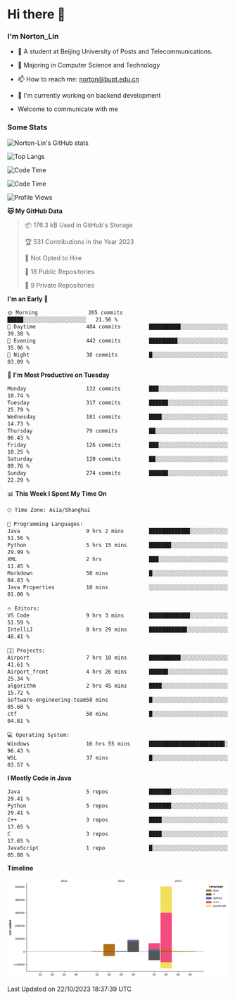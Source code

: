 
# Hi there 👋

### I'm Norton_Lin
- 🏫 A student at Beijing University of Posts and Telecommunications.
- 🌱 Majoring in Computer Science and Technology
- 📫 How to reach me: norton@bupt.edu.cn
- 🌱 I'm currently working on backend development

- Welcome to communicate with me

### Some Stats
![Norton-Lin's GitHub stats](https://github-readme-stats.vercel.app/api?username=Norton-Lin&count_private=true&show_icons=true&theme=radical)

![Top Langs](https://github-readme-stats.vercel.app/api/top-langs/?username=Norton-Lin&langs_count=10&layout=compact)

![Code Time](https://github-readme-stats.vercel.app/api/wakatime?username=Norton_Lin)

<!--START_SECTION:waka-->
![Code Time](http://img.shields.io/badge/Code%20Time-375%20hrs%2051%20mins-blue)

![Profile Views](http://img.shields.io/badge/Profile%20Views-0-blue)

**🐱 My GitHub Data** 

> 📦 176.3 kB Used in GitHub's Storage 
 > 
> 🏆 531 Contributions in the Year 2023
 > 
> 🚫 Not Opted to Hire
 > 
> 📜 18 Public Repositories 
 > 
> 🔑 9 Private Repositories 
 > 
**I'm an Early 🐤** 

```text
🌞 Morning                265 commits         █████░░░░░░░░░░░░░░░░░░░░   21.56 % 
🌆 Daytime                484 commits         ██████████░░░░░░░░░░░░░░░   39.38 % 
🌃 Evening                442 commits         █████████░░░░░░░░░░░░░░░░   35.96 % 
🌙 Night                  38 commits          █░░░░░░░░░░░░░░░░░░░░░░░░   03.09 % 
```
📅 **I'm Most Productive on Tuesday** 

```text
Monday                   132 commits         ███░░░░░░░░░░░░░░░░░░░░░░   10.74 % 
Tuesday                  317 commits         ██████░░░░░░░░░░░░░░░░░░░   25.79 % 
Wednesday                181 commits         ████░░░░░░░░░░░░░░░░░░░░░   14.73 % 
Thursday                 79 commits          ██░░░░░░░░░░░░░░░░░░░░░░░   06.43 % 
Friday                   126 commits         ███░░░░░░░░░░░░░░░░░░░░░░   10.25 % 
Saturday                 120 commits         ██░░░░░░░░░░░░░░░░░░░░░░░   09.76 % 
Sunday                   274 commits         ██████░░░░░░░░░░░░░░░░░░░   22.29 % 
```


📊 **This Week I Spent My Time On** 

```text
🕑︎ Time Zone: Asia/Shanghai

💬 Programming Languages: 
Java                     9 hrs 2 mins        █████████████░░░░░░░░░░░░   51.56 % 
Python                   5 hrs 15 mins       ███████░░░░░░░░░░░░░░░░░░   29.99 % 
XML                      2 hrs               ███░░░░░░░░░░░░░░░░░░░░░░   11.45 % 
Markdown                 50 mins             █░░░░░░░░░░░░░░░░░░░░░░░░   04.83 % 
Java Properties          10 mins             ░░░░░░░░░░░░░░░░░░░░░░░░░   01.00 % 

🔥 Editors: 
VS Code                  9 hrs 3 mins        █████████████░░░░░░░░░░░░   51.59 % 
IntelliJ                 8 hrs 29 mins       ████████████░░░░░░░░░░░░░   48.41 % 

🐱‍💻 Projects: 
Airport                  7 hrs 18 mins       ██████████░░░░░░░░░░░░░░░   41.61 % 
Airport_front            4 hrs 26 mins       ██████░░░░░░░░░░░░░░░░░░░   25.34 % 
algorithm                2 hrs 45 mins       ████░░░░░░░░░░░░░░░░░░░░░   15.72 % 
Software-engineering-team58 mins             █░░░░░░░░░░░░░░░░░░░░░░░░   05.60 % 
ctf                      50 mins             █░░░░░░░░░░░░░░░░░░░░░░░░   04.81 % 

💻 Operating System: 
Windows                  16 hrs 55 mins      ████████████████████████░   96.43 % 
WSL                      37 mins             █░░░░░░░░░░░░░░░░░░░░░░░░   03.57 % 
```

**I Mostly Code in Java** 

```text
Java                     5 repos             ███████░░░░░░░░░░░░░░░░░░   29.41 % 
Python                   5 repos             ███████░░░░░░░░░░░░░░░░░░   29.41 % 
C++                      3 repos             ████░░░░░░░░░░░░░░░░░░░░░   17.65 % 
C                        3 repos             ████░░░░░░░░░░░░░░░░░░░░░   17.65 % 
JavaScript               1 repo              █░░░░░░░░░░░░░░░░░░░░░░░░   05.88 % 
```



**Timeline**

![Lines of Code chart](https://raw.githubusercontent.com/Norton-Lin/Norton-Lin/main/assets/bar_graph.png)


 Last Updated on 22/10/2023 18:37:39 UTC
<!--END_SECTION:waka-->

